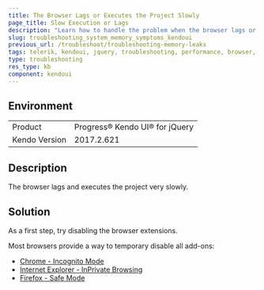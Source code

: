 ```yaml
---
title: The Browser Lags or Executes the Project Slowly
page_title: Slow Execution or Lags
description: "Learn how to handle the problem when the browser lags or executes the project very slowly when working with Kendo UI for jQuery."
slug: troubleshooting_system_memory_symptoms_kendoui
previous_url: /troubleshoot/troubleshooting-memory-leaks
tags: telerik, kendoui, jquery, troubleshooting, performance, browser, slow, execution, lags
type: troubleshooting
res_type: kb
component: kendoui
---
```


## Environment

<table>
 <tr>
  <td>Product</td>
  <td>Progress® Kendo UI® for jQuery</td>
 </tr>
 <tr>
  <td>Kendo Version</td>
  <td>2017.2.621</td>
 </tr>
</table>

## Description 

The browser lags and executes the project very slowly.

## Solution

As a first step, try disabling the browser extensions.

Most browsers provide a way to temporary disable all add-ons:

* [Chrome - Incognito Mode](https://support.google.com/chrome/answer/95464?source=gsearch&hl=en)
* [Internet Explorer - InPrivate Browsing](http://windows.microsoft.com/en-us/internet-explorer/products/ie-9/features/in-private)
* [Firefox - Safe Mode](https://support.mozilla.org/en-US/kb/troubleshoot-firefox-issues-using-safe-mode)
